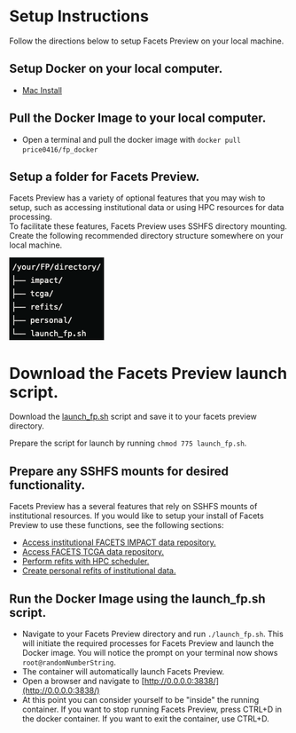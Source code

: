 # Setup Instructions
Follow the directions below to setup Facets Preview on your local machine. 

## Setup Docker on your local computer.
*   [Mac Install](https://docs.docker.com/desktop/install/mac-install/)

## Pull the Docker Image to your local computer.
* Open a terminal and pull the docker image with `docker pull price0416/fp_docker`

## Setup a folder for Facets Preview.
Facets Preview has a variety of optional features that you may wish to setup, such as accessing institutional data or using HPC resources for data processing.  
To facilitate these features, Facets Preview uses SSHFS directory mounting.  Create the following recommended directory structure somewhere on your local machine.

![Directory Structure](../images/dirStruct.png)

# Download the Facets Preview launch script.
Download the [launch_fp.sh](../launch_fp.sh) script and save it to your facets preview directory.

Prepare the script for launch by running `chmod 775 launch_fp.sh`.

## Prepare any SSHFS mounts for desired functionality.
Facets Preview has a several features that rely on SSHFS mounts of institutional resources.  If you would like to setup your install of Facets Preview to use these functions, see the following sections:
* [Access institutional FACETS IMPACT data repository.](access_impact.md)
* [Access FACETS TCGA data repository.](access_tcga.md)
* [Perform refits with HPC scheduler.](access_refits.md)
* [Create personal refits of institutional data.](personal_refits.md)


## Run the Docker Image using the launch_fp.sh script.
* Navigate to your Facets Preview directory and run `./launch_fp.sh`. This will initiate the required processes for Facets Preview and launch the Docker image. You will notice the prompt on your terminal now shows `root@randomNumberString`.  
* The container will automatically launch Facets Preview.
* Open a browser and navigate to [http://0.0.0.0:3838/](http://0.0.0.0:3838/)
* At this point you can consider yourself to be "inside" the running container.  If you want to stop running Facets Preview, press CTRL+D in the docker container.  If you want to exit the container, use CTRL+D.
